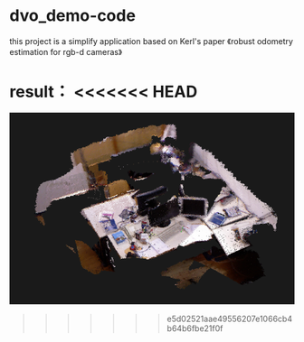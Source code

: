 # dvo_demo-code
this project is a simplify application based on Kerl's paper 《robust odometry estimation for rgb-d cameras》

result：
<<<<<<< HEAD
=======

![result](https://github.com/HeYijia/dvo_demo-code/blob/master/bin/2016-03-06%2022:58:52%20%E7%9A%84%E5%B1%8F%E5%B9%95%E6%88%AA%E5%9B%BE.png)
>>>>>>> e5d02521aae49556207e1066cb4b64b6fbe21f0f
